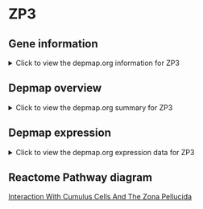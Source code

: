 <h1>ZP3</h1>

<h2>Gene information</h2>
<details>
  <summary>Click to view the depmap.org information for ZP3</summary>
  <iframe src="https://depmap.org/portal/gene/ZP3?tab=about" style="border:none;width:100%;height:800px"></iframe>
</details>

<h2>Depmap overview</h2>
<details>
  <summary>Click to view the depmap.org summary for ZP3</summary>
  <iframe src="https://depmap.org/portal/gene/ZP3?tab=overview" style="border:none;width:100%;height:800px"></iframe>
</details>

<h2>Depmap expression</h2>
<details>
  <summary>Click to view the depmap.org expression data for ZP3</summary>
  <iframe src="https://depmap.org/portal/gene/ZP3?tab=characterization" style="border:none;width:100%;height:800px"></iframe>
</details>



<h2>Reactome Pathway diagram</h2>
<a href="https://reactome.org/PathwayBrowser/#/R-HSA-2534343" target="_BLANK">Interaction With Cumulus Cells And The Zona Pellucida</a>



